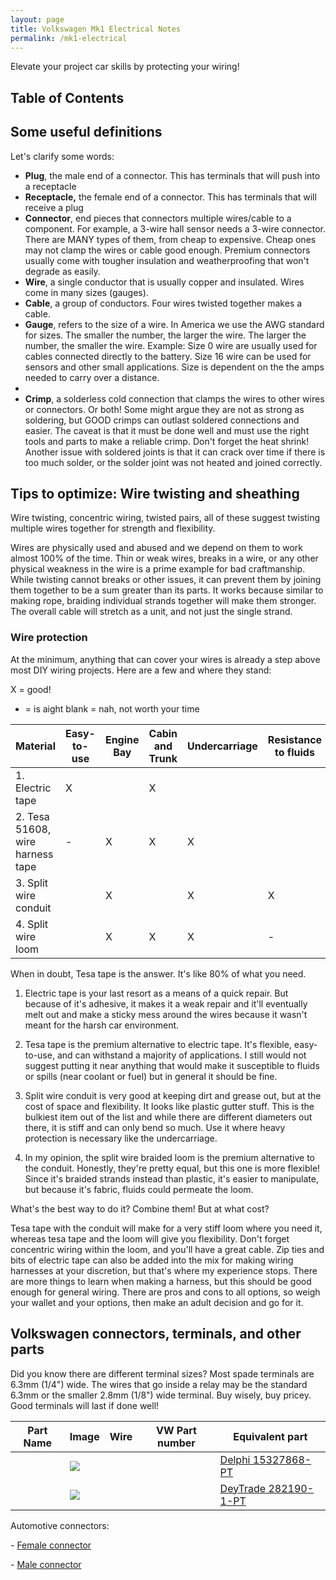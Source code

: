 ```yaml
---
layout: page
title: Volkswagen Mk1 Electrical Notes
permalink: /mk1-electrical
---
```


Elevate your project car skills by protecting your wiring!

## Table of Contents



## Some useful definitions

Let's clarify some words:
- **Plug**, the male end of a connector. This has terminals that will push into a receptacle
- **Receptacle,** the female end of a connector. This has terminals that will receive a plug
- **Connector**, end pieces that connectors multiple wires/cable to a component. For example, a 3-wire hall sensor needs a 3-wire connector. There are MANY types of them, from cheap to expensive. Cheap ones may not clamp the wires or cable good enough. Premium connectors usually come with tougher insulation and weatherproofing that won't degrade as easily.
- **Wire**, a single conductor that is usually copper and insulated. Wires come in many sizes (gauges).
- **Cable**, a group of conductors. Four wires twisted together makes a cable.
- **Gauge**, refers to the size of a wire. In America we use the AWG standard for sizes. The smaller the number, the larger the wire. The larger the number, the smaller the wire. Example: Size 0 wire are usually used for cables connected directly to the battery. Size 16 wire can be used for sensors and other small applications. Size is dependent on the the amps needed to carry over a distance.
- 
- **Crimp**, a solderless cold connection that clamps the wires to other wires or connectors. Or both! Some might argue they are not as strong as soldering, but GOOD crimps can outlast soldered connections and easier. The caveat is that it must be done well and must use the right tools and parts to make a reliable crimp. Don't forget the heat shrink! Another issue with soldered joints is that it can crack over time if there is too much solder, or the solder joint was not heated and joined correctly.

## Tips to optimize: Wire twisting and sheathing

Wire twisting, concentric wiring, twisted pairs, all of these suggest twisting multiple wires together for strength and flexibility.

Wires are physically used and abused and we depend on them to work almost 100% of the time. Thin or weak wires, breaks in a wire, or any other physical weakness in the wire is a prime example for bad craftmanship. While twisting cannot breaks or other issues, it can prevent them by joining them together to be a sum greater than its parts. It works because similar to making rope, braiding individual strands together will make them stronger. The overall cable  will stretch as a unit, and not just the single strand.

### Wire protection

At the minimum, anything that can cover your wires is already a step above most DIY wiring projects. Here are a few and where they stand:

X = good!
- = is aight
blank = nah, not worth your time

| Material                      | Easy-to-use | Engine Bay | Cabin and Trunk | Undercarriage | Resistance to fluids |
| ----------------------------- | ----------- | ---------- | --------------- | ------------- | -------------------- |
|1. Electric tape                 | X           |            | X               |               |                      |
|2. Tesa 51608, wire harness tape | -           | X          | X               | X             |                      |
|3. Split wire conduit            |             | X          |                 | X             | X                    |
|4. Split wire loom               |             | X          | X               | X             | -                    |

When in doubt, Tesa tape is the answer. It's like 80% of what you need.

1. Electric tape is your last resort as a means of a quick repair. But because of it's adhesive, it makes it a weak repair and it'll eventually melt out and make a sticky mess around the wires because it wasn't meant for the harsh car environment.

2. Tesa tape is the premium alternative to electric tape. It's flexible, easy-to-use, and can withstand a majority of applications. I still would not suggest putting it near anything that would make it susceptible to fluids or spills (near coolant or fuel) but in general it should be fine. 

3. Split wire conduit is very good at keeping dirt and grease out, but at the cost of space and flexibility.  It looks like plastic gutter stuff. This is the bulkiest item out of the list and while there are different diameters out there, it is stiff and can only bend so much. Use it where heavy protection is necessary like the undercarriage.

4. In my opinion, the split wire braided loom is the premium alternative to the conduit. Honestly, they're pretty equal, but this one is more flexible! Since it's braided strands instead than plastic, it's easier to manipulate, but because it's fabric, fluids could permeate the loom. 

What's the best way to do it? Combine them! But at what cost?

Tesa tape with the conduit will make for a very stiff loom where you need it, whereas tesa tape and the loom will give you flexibility. Don't forget concentric wiring within the loom, and you'll have a great cable. Zip ties and bits of electric tape can also be added into the mix for making wiring harnesses at your discretion, but that's where my experience stops. There are more things to learn when making a harness, but this should be good enough for general wiring. There are pros and cons to all options, so weigh your wallet and your options, then make an adult decision and go for it.

## Volkswagen connectors, terminals, and other parts

Did you know there are different terminal sizes? Most spade terminals are 6.3mm (1/4") wide. The wires that go inside a relay may be the standard 6.3mm or the smaller 2.8mm (1/8") wide terminal. Buy wisely, buy pricey. Good terminals will last if done well! 



| Part Name | Image                                                        | Wire | VW Part number | Equivalent part                                              |
| --------- | ------------------------------------------------------------ | ---- | -------------- | ------------------------------------------------------------ |
|           | ![](https://sudoyashi.com/assets/img/cabby/electrical/vw-female-receptacle.jpg) |      |                | [Delphi 15327868-PT](https://www.automotive-connectors.com/delphi-15327868-pt-full-assembled-037-906-240-2-way-black-2-8-timer-sealed-female-connector-assembly.html?___store=english&gclid=CjwKCAjwkYDbBRB6EiwAR0T_-rnlYzVOibuWk0x1E-h-TN55IqMm1N_qt_1sTWyExnTHmwYaYYxWJBoCcksQAvD_BwE) |
|           | ![](https://sudoyashi.com/assets/img/cabby/electrical/vw-male-plug.jpg) |      |                | [DeyTrade 282190-1-PT](https://www.automotive-connectors.com/full-assembled-tyco-106462-1-2-way-male-junior-power-timer-connector.html) |

Automotive connectors:

\- [Female connector](https://www.automotive-connectors.com/delphi-15327868-pt-full-assembled-037-906-240-2-way-black-2-8-timer-sealed-female-connector-assembly.html?___store=english&gclid=CjwKCAjwkYDbBRB6EiwAR0T_-rnlYzVOibuWk0x1E-h-TN55IqMm1N_qt_1sTWyExnTHmwYaYYxWJBoCcksQAvD_BwE)

\- [Male connector](https://www.automotive-connectors.com/catalog/product/view/id/3114/category/312/)
